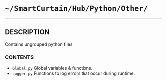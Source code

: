 # `~/SmartCurtain/Hub/Python/Other/`

---

## DESCRIPTION
Contains ungrouped python files

### CONTENTS
- `Global.py` Global variables & functions.
- `Logger.py` Functions to log errors that occur during runtime.
